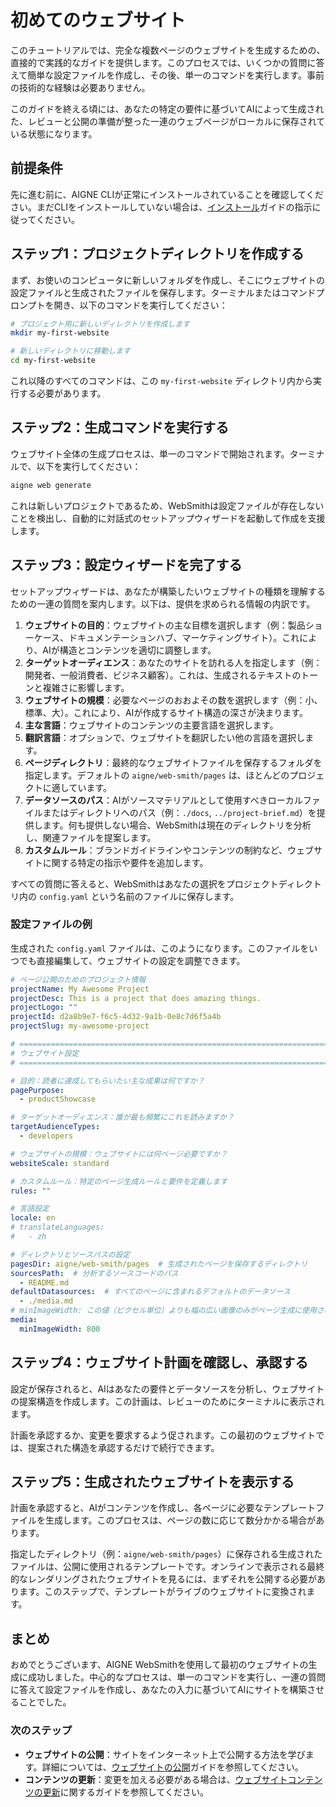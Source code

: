 # 初めてのウェブサイト

このチュートリアルでは、完全な複数ページのウェブサイトを生成するための、直接的で実践的なガイドを提供します。このプロセスでは、いくつかの質問に答えて簡単な設定ファイルを作成し、その後、単一のコマンドを実行します。事前の技術的な経験は必要ありません。

このガイドを終える頃には、あなたの特定の要件に基づいてAIによって生成された、レビューと公開の準備が整った一連のウェブページがローカルに保存されている状態になります。

## 前提条件

先に進む前に、AIGNE CLIが正常にインストールされていることを確認してください。まだCLIをインストールしていない場合は、[インストール](./getting-started-installation.md)ガイドの指示に従ってください。

## ステップ1：プロジェクトディレクトリを作成する

まず、お使いのコンピュータに新しいフォルダを作成し、そこにウェブサイトの設定ファイルと生成されたファイルを保存します。ターミナルまたはコマンドプロンプトを開き、以下のコマンドを実行してください：

```bash
# プロジェクト用に新しいディレクトリを作成します
mkdir my-first-website

# 新しいディレクトリに移動します
cd my-first-website
```

これ以降のすべてのコマンドは、この `my-first-website` ディレクトリ内から実行する必要があります。

## ステップ2：生成コマンドを実行する

ウェブサイト全体の生成プロセスは、単一のコマンドで開始されます。ターミナルで、以下を実行してください：

```bash aigne web generate icon=material-symbols:rocket-launch-outline
aigne web generate
```

これは新しいプロジェクトであるため、WebSmithは設定ファイルが存在しないことを検出し、自動的に対話式のセットアップウィザードを起動して作成を支援します。

## ステップ3：設定ウィザードを完了する

セットアップウィザードは、あなたが構築したいウェブサイトの種類を理解するための一連の質問を案内します。以下は、提供を求められる情報の内訳です。

1.  **ウェブサイトの目的**：ウェブサイトの主な目標を選択します（例：製品ショーケース、ドキュメンテーションハブ、マーケティングサイト）。これにより、AIが構造とコンテンツを適切に調整します。
2.  **ターゲットオーディエンス**：あなたのサイトを訪れる人を指定します（例：開発者、一般消費者、ビジネス顧客）。これは、生成されるテキストのトーンと複雑さに影響します。
3.  **ウェブサイトの規模**：必要なページのおおよその数を選択します（例：小、標準、大）。これにより、AIが作成するサイト構造の深さが決まります。
4.  **主な言語**：ウェブサイトのコンテンツの主要言語を選択します。
5.  **翻訳言語**：オプションで、ウェブサイトを翻訳したい他の言語を選択します。
6.  **ページディレクトリ**：最終的なウェブサイトファイルを保存するフォルダを指定します。デフォルトの `aigne/web-smith/pages` は、ほとんどのプロジェクトに適しています。
7.  **データソースのパス**：AIがソースマテリアルとして使用すべきローカルファイルまたはディレクトリへのパス（例：`./docs`, `../project-brief.md`）を提供します。何も提供しない場合、WebSmithは現在のディレクトリを分析し、関連ファイルを提案します。
8.  **カスタムルール**：ブランドガイドラインやコンテンツの制約など、ウェブサイトに関する特定の指示や要件を追加します。

すべての質問に答えると、WebSmithはあなたの選択をプロジェクトディレクトリ内の `config.yaml` という名前のファイルに保存します。

### 設定ファイルの例

生成された `config.yaml` ファイルは、このようになります。このファイルをいつでも直接編集して、ウェブサイトの設定を調整できます。

```yaml config.yaml icon=mdi:file-document-outline
# ページ公開のためのプロジェクト情報
projectName: My Awesome Project
projectDesc: This is a project that does amazing things.
projectLogo: ""
projectId: d2a8b9e7-f6c5-4d32-9a1b-0e8c7d6f5a4b
projectSlug: my-awesome-project

# =============================================================================
# ウェブサイト設定
# =============================================================================

# 目的：読者に達成してもらいたい主な成果は何ですか？
pagePurpose:
  - productShowcase

# ターゲットオーディエンス：誰が最も頻繁にこれを読みますか？
targetAudienceTypes:
  - developers

# ウェブサイトの規模：ウェブサイトには何ページ必要ですか？
websiteScale: standard

# カスタムルール：特定のページ生成ルールと要件を定義します
rules: ""

# 言語設定
locale: en
# translateLanguages:
#   - zh

# ディレクトリとソースパスの設定
pagesDir: aigne/web-smith/pages  # 生成されたページを保存するディレクトリ
sourcesPath:  # 分析するソースコードのパス
  - README.md
defaultDatasources:  # すべてのページに含まれるデフォルトのデータソース
  - ./media.md
# minImageWidth: この値（ピクセル単位）よりも幅の広い画像のみがページ生成に使用されます
media:
  minImageWidth: 800
```

## ステップ4：ウェブサイト計画を確認し、承認する

設定が保存されると、AIはあなたの要件とデータソースを分析し、ウェブサイトの提案構造を作成します。この計画は、レビューのためにターミナルに表示されます。

計画を承認するか、変更を要求するよう促されます。この最初のウェブサイトでは、提案された構造を承認するだけで続行できます。

## ステップ5：生成されたウェブサイトを表示する

計画を承認すると、AIがコンテンツを作成し、各ページに必要なテンプレートファイルを生成します。このプロセスは、ページの数に応じて数分かかる場合があります。

指定したディレクトリ（例：`aigne/web-smith/pages`）に保存される生成されたファイルは、公開に使用されるテンプレートです。オンラインで表示される最終的なレンダリングされたウェブサイトを見るには、まずそれを公開する必要があります。このステップで、テンプレートがライブのウェブサイトに変換されます。

## まとめ

おめでとうございます、AIGNE WebSmithを使用して最初のウェブサイトの生成に成功しました。中心的なプロセスは、単一のコマンドを実行し、一連の質問に答えて設定ファイルを作成し、あなたの入力に基づいてAIにサイトを構築させることでした。

### 次のステップ

-   **ウェブサイトの公開**：サイトをインターネット上で公開する方法を学びます。詳細については、[ウェブサイトの公開](./core-tasks-publishing-your-website.md)ガイドを参照してください。
-   **コンテンツの更新**：変更を加える必要がある場合は、[ウェブサイトコンテンツの更新](./core-tasks-updating-website-content.md)に関するガイドを参照してください。